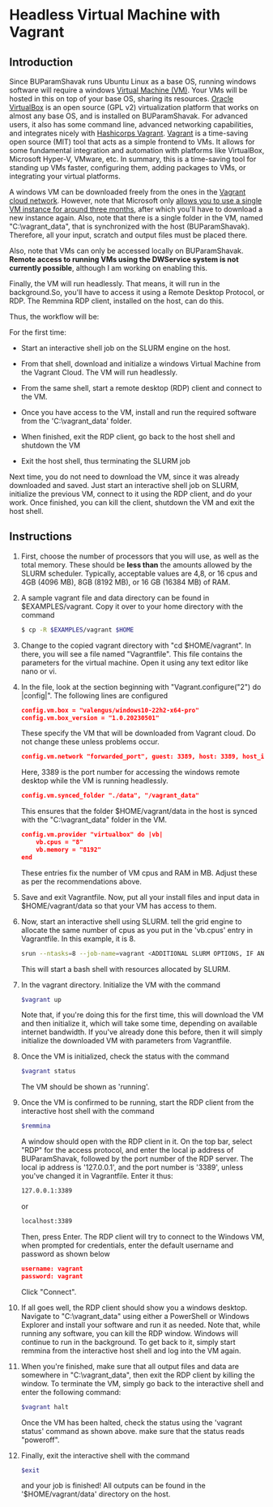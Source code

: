 # Headless Virtual Machine with Vagrant 

## Introduction
Since BUParamShavak runs Ubuntu Linux as a base OS, running windows software will require a windows [Virtual Machine (VM)](https://cloud.google.com/learn/what-is-a-virtual-machine). Your VMs will be hosted in this on top of your base OS, sharing its resources. [Oracle VirtualBox](https://www.virtualbox.org/) is an open source (GPL v2) virtualization platform that works on almost any base OS, and is installed on BUParamShavak. For advanced users, it also has some command line, advanced networking capabilities, and integrates nicely with [Hashicorps Vagrant](https://www.vagrantup.com/). [Vagrant](https://www.vagrantup.com/) is a time-saving open source (MIT) tool that acts as a simple frontend to VMs. It allows for some fundamental integration and automation with platforms like VirtualBox, Microsoft Hyper-V, VMware, etc. In summary, this is a time-saving tool for standing up VMs faster, configuring them, adding packages to VMs, or integrating your virtual platforms.

A windows VM can be downloaded freely from the ones in the [Vagrant cloud network](https://app.vagrantup.com). However, note that Microsoft only [allows you to use a single VM instance for around three months](https://developer.microsoft.com/en-us/windows/downloads/virtual-machines/), after which you'll have to download a new instance again. Also, note that there is a single folder in the VM, named "C:\vagrant_data\", that is synchronized with the host (BUParamShavak). Therefore, all your input, scratch and output files must be placed there.

Also, note that VMs can only be accessed locally on BUParamShavak. **Remote access to running VMs using the DWService system is not currently possible**, although I am working on enabling this.

Finally, the VM will run headlessly. That means, it will run in the background.So, you'll have to access it using a Remote Desktop Protocol, or RDP. The Remmina RDP client, installed on the host, can do this.

Thus, the workflow will be:

For the first time:

* Start an interactive shell job on the SLURM engine on the host.

* From that shell, download and initialize a windows Virtual Machine from the Vagrant Cloud. The VM will run headlessly.

* From the same shell, start a remote desktop (RDP) client and connect to the VM.

* Once you have access to the VM, install and run the required software from the 'C:\vagrant_data\' folder.

* When finished, exit the RDP client, go back to the host shell and shutdown the VM

* Exit the host shell, thus terminating the SLURM job


Next time, you do not need to download the VM, since it was already downloaded and saved. Just start an interactive shell job on SLURM, initialize the previous VM, connect to it using the RDP client, and do your work. Once finished, you can kill the client, shutdown the VM and exit the host shell.


## Instructions

1. First, choose the number of processors that you will use, as well as the total memory. These should be **less than** the amounts allowed by the SLURM scheduler. Typically, acceptable values are 4,8, or 16 cpus and 4GB (4096 MB), 8GB (8192 MB), or 16 GB (16384 MB) of RAM.

1. A sample vagrant file and data directory can be found in $EXAMPLES/vagrant. Copy it over to your home directory with the command

	```bash
	$ cp -R $EXAMPLES/vagrant $HOME
	```

2. Change to the copied vagrant directory with "cd $HOME/vagrant". In there, you will see a file named "Vagrantfile". This file contains the parameters for the virtual machine. Open it using any text editor like nano or vi.

3. In the file, look at the section beginning with "Vagrant.configure("2") do |config|". The following lines are configured

	```json
	config.vm.box = "valengus/windows10-22h2-x64-pro"
	config.vm.box_version = "1.0.20230501"
	```
   	These specify the VM that will be downloaded from Vagrant cloud. Do not change these unless problems occur.
   
   	```json
   	config.vm.network "forwarded_port", guest: 3389, host: 3389, host_ip: "127.0.0.1"
   	```
   	Here, 3389 is the port number for accessing the windows remote desktop while the VM is running headlessly.
   
   	```json
   	config.vm.synced_folder "./data", "/vagrant_data"
   	```
   	This ensures that the folder $HOME/vagrant/data in the host is synced with the "C:\vagrant_data\" folder in the VM.			
	
	```json
	config.vm.provider "virtualbox" do |vb|
		vb.cpus = "8"
		vb.memory = "8192"
  	end
	```
   	These entries fix the number of VM cpus and RAM in MB. Adjust these as per the recommendations above.	

4. Save and exit Vagrantfile. Now, put all your install files and input data in $HOME/vagrant/data so that your VM has access to them.

5. Now, start an interactive shell using SLURM. tell the grid engine to allocate the same number of cpus as you put in the 'vb.cpus' entry in Vagrantfile. In this example, it is 8.

	```bash
	srun --ntasks=8 --job-name=vagrant <ADDITIONAL SLURM OPTIONS, IF ANY> --pty bash
	```
   	This will start a bash shell with resources allocated by SLURM.
   
6. In the vagrant directory. Initialize the VM with the command

	```bash
	$vagrant up
	```
   	Note that, if you're doing this for the first time, this will download the VM and then initialize it, which will take some time, depending on available internet bandwidth. If you've already done this before, then it will simply initialize the downloaded VM with parameters from Vagrantfile.	
	
7. Once the VM is initialized, check the status with the command 

	```bash
	$vagrant status
	```
   	The VM should be shown as 'running'.
   
 8. Once the VM is confirmed to be running, start the RDP client from the interactive host shell with the command  		

	```bash
	$remmina
	```
	A window should open with the RDP client in it. On the top bar, select "RDP" for the access protocol, and enter the local ip address of BUParamShavak, followed by the port number of the RDP server. The local ip address is '127.0.0.1', and the port number is '3389', unless you've changed it in Vagrantfile. Enter it thus:
    
	```bash
	127.0.0.1:3389
	``` 
	or
	```bash
	localhost:3389
	```
	Then, press Enter. The RDP client will try to connect to the Windows VM, when prompted for credentials, enter the default username and password as shown below
	
	```json
	username: vagrant
	password: vagrant
	```	
	Click "Connect". 
	
9. If all goes well, the RDP client should show you a windows desktop. Navigate to "C:\vagrant_data\" using either a PowerShell or Windows Explorer and install your software and run it as needed.
	Note that, while running any software, you can kill the RDP window. Windows will continue to run in the background. To get back to it, simply start remmina from the interactive host shell 		and log into the VM again.

10. When you're finished, make sure that all output files and data are somewhere in "C:\vagrant_data\", then exit the RDP client by killing the window. To terminate the VM, simply go back to the interactive shell and enter the following command:

	```bash
	$vagrant halt
	```
	Once the VM has been halted, check the status using the 'vagrant status' command as shown above. make sure that the status reads "poweroff".

11. Finally, exit the interactive shell with the command

	```bash
	$exit
	```
	and your job is finished! All outputs can be found in the '$HOME/vagrant/data' directory on the host.

